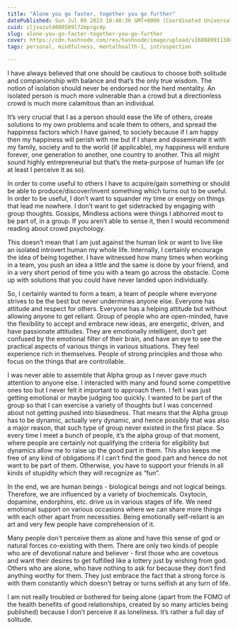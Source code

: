 ```yaml
---
title: "Alone you go faster, together you go further"
datePublished: Sun Jul 09 2023 10:40:30 GMT+0000 (Coordinated Universal Time)
cuid: cljvazut4000509l72mprgc4p
slug: alone-you-go-faster-together-you-go-further
cover: https://cdn.hashnode.com/res/hashnode/image/upload/v1688899113807/8181d143-c4ae-4253-85b5-4ae37329cc52.jpeg
tags: personal, mindfulness, mentalhealth-1, introspection

---
```


I have always believed that one should be cautious to choose both solitude and companionship with balance and that’s the only true wisdom. The notion of isolation should never be endorsed nor the herd mentality. An isolated person is much more vulnerable than a crowd but a directionless crowd is much more calamitous than an individual.

It’s very crucial that I as a person should ease the life of others, create solutions to my own problems and scale them to others, and spread the happiness factors which I have gained, to society because if I am happy then my happiness will perish with me but if I share and disseminate it with my family, society and to the world (if applicable), my happiness will endure forever, one generation to another, one country to another. This all might sound highly entrepreneurial but that’s the meta-purpose of human life (or at least I perceive it as so).

In order to come useful to others I have to acquire/gain something or should be able to produce/discover/invent something which turns out to be useful. In order to be useful, I don’t want to squander my time or energy on things that lead me nowhere. I don’t want to get sidetracked by engaging with group thoughts. Gossips, Mindless actions were things I abhorred most to be part of, in a group. If you aren’t able to sense it, then I would recommend reading about crowd psychology.

This doesn’t mean that I am just against the human link or want to live like an isolated introvert human my whole life. Internally, I certainly encourage the idea of being together. I have witnessed how many times when working in a team, you push an idea a little and the same is done by your friend, and in a very short period of time you with a team go across the obstacle. Come up with solutions that you could have never landed upon individually.

So, I certainly wanted to form a team, a team of people where everyone strives to be the best but never undermines anyone else. Everyone has attitude and respect for others. Everyone has a helping attitude but without allowing anyone to get reliant. Group of people who are open-minded, have the flexibility to accept and embrace new ideas, are energetic, driven, and have passionate attitudes. They are emotionally intelligent, don’t get confused by the emotional filter of their brain, and have an eye to see the practical aspects of various things in various situations. They feel experience rich in themselves. People of strong principles and those who focus on the things that are controllable.

I was never able to assemble that Alpha group as I never gave much attention to anyone else. I interacted with many and found some competitive ones too but I never felt it important to approach them. I felt I was just getting emotional or maybe judging too quickly. I wanted to be part of the group so that I can exercise a variety of thoughts but I was concerned about not getting pushed into biasedness. That means that the Alpha group has to be dynamic, actually very dynamic, and hence possibly that was also a major reason, that such type of group never existed in the first place. So every time I meet a bunch of people, it’s the alpha group of that moment, where people are certainly not qualifying the criteria for eligibility but dynamics allow me to raise up the good part in them. This also keeps me free of any kind of obligations if I can’t find the good part and hence do not want to be part of them. Otherwise, you have to support your friends in all kinds of stupidity which they will recognize as “fun”.

In the end, we are human beings - biological beings and not logical beings. Therefore, we are influenced by a variety of biochemicals. Oxytocin, dopamine, endorphins, etc. drive us in various stages of life. We need emotional support on various occasions where we can share more things with each other apart from necessities. Being emotionally self-reliant is an art and very few people have comprehension of it.

Many people don't perceive them as alone and have this sense of god or natural forces co-existing with them. There are only two kinds of people who are of devotional nature and believer - first those who are covetous and want their desires to get fulfilled like a lottery just by wishing from god. Others who are alone, who have nothing to ask for because they don’t find anything worthy for them. They just embrace the fact that a strong force is with them constantly which doesn't betray or turns selfish at any turn of life.

I am not really troubled or bothered for being alone (apart from the FOMO of the health benefits of good relationships, created by so many articles being published) because I don’t perceive it as loneliness. It’s rather a full day of solitude.
